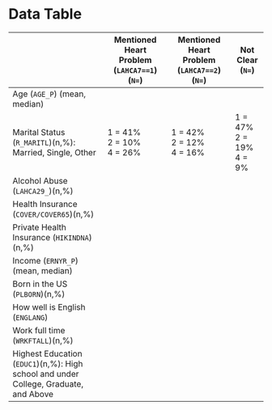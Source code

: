 # Data Table

|                                                              | Mentioned Heart Problem (`LAHCA7==1`) (`N=`) | Mentioned Heart Problem (`LAHCA7==2`) (`N=`) | Not Clear (`N=`)                 |
| ------------------------------------------------------------ | -------------------------------------------- | -------------------------------------------- | -------------------------------- |
| Age (`AGE_P`) (mean, median)                                 |                                              |                                              |                                  |
| Marital Status (`R_MARITL`)(n,%): Married, Single, Other     | 1 = 41% <br>2 = 10% <br>4 = 26%              | 1 = 42% <br/>2 = 12% <br/>4 = 16%            | 1 = 47% <br/>2 = 19% <br/>4 = 9% |
| Alcohol Abuse (`LAHCA29_`)(n,%)                              |                                              |                                              |                                  |
| Health Insurance (`COVER/COVER65`)(n,%)                      |                                              |                                              |                                  |
| Private Health Insurance (`HIKINDNA`)(n,%)                   |                                              |                                              |                                  |
| Income (`ERNYR_P`)(mean, median)                             |                                              |                                              |                                  |
| Born in the US (`PLBORN`)(n,%)                               |                                              |                                              |                                  |
| How well is English (`ENGLANG`)                              |                                              |                                              |                                  |
| Work full time (`WRKFTALL`)(n,%)                             |                                              |                                              |                                  |
| Highest Education (`EDUC1`)(n,%): High school and under College, Graduate, and Above |                                              |                                              |                                  |

